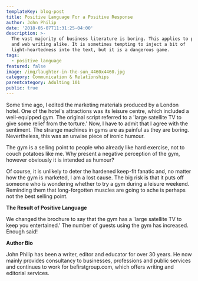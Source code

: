 ```yaml
---
templateKey: blog-post
title: Positive Language For a Positive Response
author: John Philip
date: '2018-05-07T11:31:25-04:00'
description: >-
  The vast majority of business literature is boring. This applies to printed
  and web writing alike. It is sometimes tempting to inject a bit of
  light-heartedness into the text, but it is a dangerous game.
tags:
  - positive language
featured: false
image: /img/laughter-in-the-sun_4460x4460.jpg
category: Communication & Relationships
parentcategory: Adulting 101
public: true
---
```

Some time ago, I edited the marketing materials produced by a London hotel. One of the hotel's attractions was its leisure centre, which included a well-equipped gym. The original script referred to a 'large satellite TV to give some relief from the torture.' Now, I have to admit that I agree with the sentiment. The strange machines in gyms are as painful as they are boring. Nevertheless, this was an unwise piece of ironic humour.



The gym is a selling point to people who already like hard exercise, not to couch potatoes like me. Why present a negative perception of the gym, however obviously it is intended as humour?



Of course, it is unlikely to deter the hardened keep-fit fanatic and, no matter how the gym is marketed, I am a lost cause. The big risk is that it puts off someone who is wondering whether to try a gym during a leisure weekend. Reminding them that long-forgotten muscles are going to ache is perhaps not the best selling point.



**The Result of Positive Language**

We changed the brochure to say that the gym has a 'large satellite TV to keep you entertained.' The number of guests using the gym has increased. Enough said!



**Author Bio**

John Philip has been a writer, editor and educator for over 30 years. He now mainly provides consultancy to businesses, professions and public services and continues to work for befirstgroup.com, which offers writing and editorial services.
